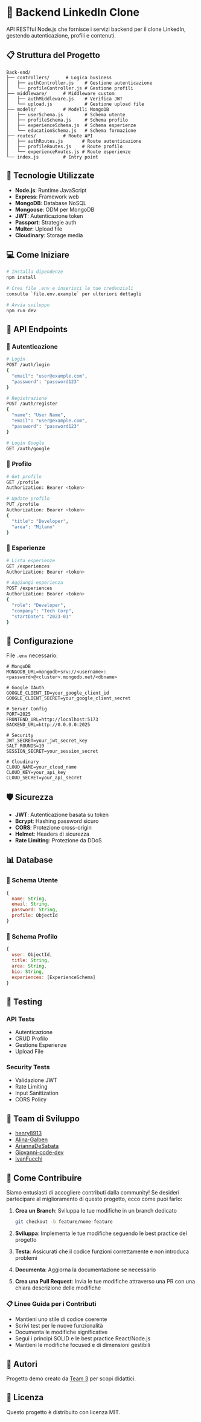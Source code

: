 
# 🔧 Backend LinkedIn Clone

API RESTful Node.js che fornisce i servizi backend per il clone LinkedIn, gestendo autenticazione, profili e contenuti.

## 📋 Struttura del Progetto

```
Back-end/
├── controllers/      # Logica business
│   ├── authController.js    # Gestione autenticazione
│   └── profileController.js # Gestione profili
├── middleware/      # Middleware custom
│   ├── authMiddleware.js    # Verifica JWT
│   └── upload.js            # Gestione upload file
├── models/          # Modelli MongoDB
│   ├── userSchema.js        # Schema utente
│   ├── profileSchema.js     # Schema profilo
│   ├── experienceSchema.js  # Schema esperienze
│   └── educationSchema.js   # Schema formazione
├── routes/          # Route API
│   ├── authRoutes.js       # Route autenticazione
│   ├── profileRoutes.js    # Route profilo
│   └── experienceRoutes.js # Route esperienze
└── index.js         # Entry point
```

## 🚀 Tecnologie Utilizzate

- **Node.js**: Runtime JavaScript
- **Express**: Framework web
- **MongoDB**: Database NoSQL
- **Mongoose**: ODM per MongoDB
- **JWT**: Autenticazione token
- **Passport**: Strategie auth
- **Multer**: Upload file
- **Cloudinary**: Storage media

## 💻 Come Iniziare

```bash
# Installa dipendenze
npm install

# Crea file .env e inserisci le tue credenziali
consulta `file.env.example` per ulteriori dettagli

# Avvia sviluppo
npm run dev
```

## 🔑 API Endpoints

### 👤 Autenticazione

```bash
# Login
POST /auth/login
{
  "email": "user@example.com",
  "password": "password123"
}

# Registrazione
POST /auth/register
{
  "name": "User Name",
  "email": "user@example.com",
  "password": "password123"
}

# Login Google
GET /auth/google
```

### 👔 Profilo

```bash
# Get profilo
GET /profile
Authorization: Bearer <token>

# Update profilo
PUT /profile
Authorization: Bearer <token>
{
  "title": "Developer",
  "area": "Milano"
}
```

### 💼 Esperienze

```bash
# Lista esperienze
GET /experiences
Authorization: Bearer <token>

# Aggiungi esperienza
POST /experiences
Authorization: Bearer <token>
{
  "role": "Developer",
  "company": "Tech Corp",
  "startDate": "2023-01"
}
```

## 🔐 Configurazione

File `.env` necessario:
```env
# MongoDB
MONGODB_URL=mongodb+srv://<username>:<password>@<cluster>.mongodb.net/<dbname>

# Google OAuth
GOOGLE_CLIENT_ID=your_google_client_id
GOOGLE_CLIENT_SECRET=your_google_client_secret

# Server Config
PORT=2025
FRONTEND_URL=http://localhost:5173
BACKEND_URL=http://0.0.0.0:2025

# Security
JWT_SECRET=your_jwt_secret_key
SALT_ROUNDS=10
SESSION_SECRET=your_session_secret

# Cloudinary
CLOUD_NAME=your_cloud_name
CLOUD_KEY=your_api_key
CLOUD_SECRET=your_api_secret
```

## 🛡️ Sicurezza

- **JWT**: Autenticazione basata su token
- **Bcrypt**: Hashing password sicuro
- **CORS**: Protezione cross-origin
- **Helmet**: Headers di sicurezza
- **Rate Limiting**: Protezione da DDoS

## 📊 Database

### 📝 Schema Utente
```javascript
{
  name: String,
  email: String,
  password: String,
  profile: ObjectId
}
```

### 👔 Schema Profilo
```javascript
{
  user: ObjectId,
  title: String,
  area: String,
  bio: String,
  experiences: [ExperienceSchema]
}
```

## 🧪 Testing

### API Tests
- Autenticazione
- CRUD Profilo
- Gestione Esperienze
- Upload File

### Security Tests
- Validazione JWT
- Rate Limiting
- Input Sanitization
- CORS Policy

## 👥 Team di Sviluppo
- [henry8913](https://github.com/henry8913)
- [Alina-Galben](https://github.com/Alina-Galben)
- [AriannaDeSabata](https://github.com/AriannaDeSabata)
- [Giovanni-code-dev](https://github.com/Giovanni-code-dev)
- [IvanFucchi](https://github.com/IvanFucchi)

## 🤝 Come Contribuire

Siamo entusiasti di accogliere contributi dalla community! Se desideri partecipare al miglioramento di questo progetto, ecco come puoi farlo:

1. **Crea un Branch**: Sviluppa le tue modifiche in un branch dedicato
   ```bash
   git checkout -b feature/nome-feature
   ```

2. **Sviluppa**: Implementa le tue modifiche seguendo le best practice del progetto

3. **Testa**: Assicurati che il codice funzioni correttamente e non introduca problemi

4. **Documenta**: Aggiorna la documentazione se necessario

5. **Crea una Pull Request**: Invia le tue modifiche attraverso una PR con una chiara descrizione delle modifiche

### 📋 Linee Guida per i Contributi
- Mantieni uno stile di codice coerente
- Scrivi test per le nuove funzionalità
- Documenta le modifiche significative
- Segui i principi SOLID e le best practice React/Node.js
- Mantieni le modifiche focused e di dimensioni gestibili

## 👤 Autori

Progetto demo creato da [Team 3](https://github.com/henry8913/6.1_Build-Week-CH1/graphs/contributors) per scopi didattici.

## 📝 Licenza
Questo progetto è distribuito con licenza MIT.